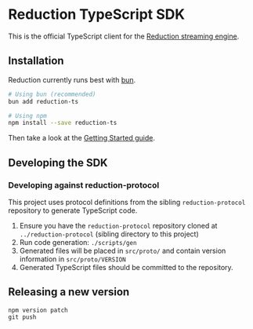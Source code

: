 # Reduction TypeScript SDK

This is the official TypeScript client for the [Reduction streaming
engine](https://github.com/reduction-dev/reduction).

## Installation

Reduction currently runs best with [bun](https://bun.sh/).

```bash
# Using bun (recommended)
bun add reduction-ts

# Using npm
npm install --save reduction-ts
```

Then take a look at the [Getting Started guide](https://reduction.dev/docs/getting-started).

## Developing the SDK

### Developing against reduction-protocol

This project uses protocol definitions from the sibling `reduction-protocol`
repository to generate TypeScript code.

1. Ensure you have the `reduction-protocol` repository cloned at `../reduction-protocol` (sibling directory to this project)
2. Run code generation: `./scripts/gen`
3. Generated files will be placed in `src/proto/` and contain version information in `src/proto/VERSION`
4. Generated TypeScript files should be committed to the repository.

## Releasing a new version

```
npm version patch
git push
```
